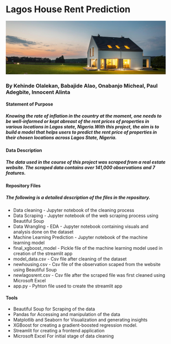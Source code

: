 # Lagos House Rent Prediction
![alt text](https://github.com/TrailBlazersNG/Lagos-House-Rent-Prediction/blob/main/image3.jpg?raw=true)
### By Kehinde Olalekan, Babajide Alao, Onabanjo Micheal, Paul Adegbite, Innocent Alinta
#### Statement of Purpose
##### Knowing the rate of inflation in the country at the moment, one needs to be well-informed or kept abreast of the rent prices of properties in various locations in Lagos state, Nigeria.With this project, the aim is to build a model that helps users to predict the rent price of properties in their chosen locations across Lagos State, Nigeria.
#### Data Description
##### The data used in the course of this project was scraped from a real estate website. The scraped data contains over 141,000 observations and 7 features.
#### Repository Files
##### The following is a detailed description of the files in the repository.
- Data cleaning - Jupyter notebook of the cleaning process
- Data Scraping - Jupyter notebook of the web scraping process using Beautiful Soup
- Data Wrangling - EDA - Jupyter notebook containing visuals and analysis done on the dataset
- Machine Learning Prediction - Jupyter notebook of the machine learning model
- final_xgboost_model - Pickle file of the machine learning model used in creation of the streamlit app
- model_data.csv - Csv file after cleaning of the dataset
- newhousing.csv - Csv file of the observation scaped from the website using Beautiful Soup
- newlagosrent.csv - Csv file after the scraped file was first cleaned using Microsoft Excel
- app.py - Pyhton file used to create the streamlit app
#### Tools
- Beautiful Soup for Scraping of the data
- Pandas for Accessing and manipulation of the data
- Matplotlib and Seaborn for Visualization and generating insights
- XGBoost for creating a gradient-boosted regression model.
- Streamlit for creating a frontend application
- Microsoft Excel For initial stage of data cleaning
